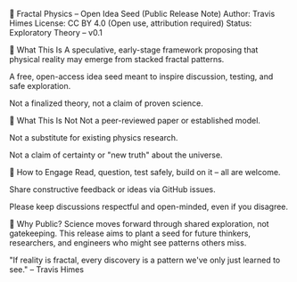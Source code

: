🌌 Fractal Physics – Open Idea Seed (Public Release Note)
Author: Travis Himes
License: CC BY 4.0 (Open use, attribution required)
Status: Exploratory Theory – v0.1

🔹 What This Is
A speculative, early-stage framework proposing that physical reality may emerge from stacked fractal patterns.

A free, open-access idea seed meant to inspire discussion, testing, and safe exploration.

Not a finalized theory, not a claim of proven science.

🔹 What This Is Not
Not a peer-reviewed paper or established model.

Not a substitute for existing physics research.

Not a claim of certainty or "new truth" about the universe.

🔹 How to Engage
Read, question, test safely, build on it – all are welcome.

Share constructive feedback or ideas via GitHub issues.

Please keep discussions respectful and open-minded, even if you disagree.

🔹 Why Public?
Science moves forward through shared exploration, not gatekeeping.
This release aims to plant a seed for future thinkers, researchers, and engineers who might see patterns others miss.

"If reality is fractal, every discovery is a pattern we've only just learned to see." – Travis Himes
